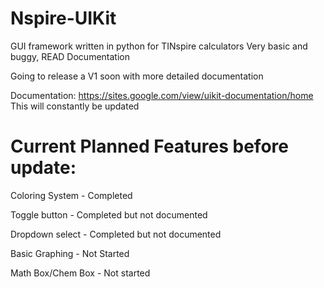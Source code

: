 # Nspire-UIKit
GUI framework written in python for TINspire calculators
Very basic and buggy, READ Documentation

Going to release a V1 soon with more detailed documentation

Documentation:
https://sites.google.com/view/uikit-documentation/home
This will constantly be updated

# Current Planned Features before update:

Coloring System - Completed

Toggle button - Completed but not documented

Dropdown select - Completed but not documented

Basic Graphing - Not Started

Math Box/Chem Box - Not started



